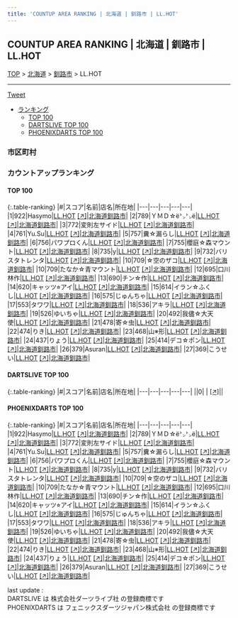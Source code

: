 ```yaml
---
title: 'COUNTUP AREA RANKING | 北海道 | 釧路市 | LL.HOT'
---
```

## COUNTUP AREA RANKING | 北海道 | 釧路市 | LL.HOT

[TOP](/darts/rank/) > [北海道](/darts/rank/北海道/) > [釧路市](/darts/rank/北海道/釧路市/) > LL.HOT

___

<a href="https://twitter.com/share?ref_src=twsrc%5Etfw" data-text="COUNTUP AREA RANKING | 北海道釧路市LL.HOT" class="twitter-share-button" data-hashtags="DARTSLIVE,PHOENIXDARTS,darts,ダーツ" data-show-count="false">Tweet</a>

* [ランキング](#カウントアップランキング)
    * [TOP 100](#top-100)
    * [DARTSLIVE TOP 100](#dartslive-top-100)
    * [PHOENIXDARTS TOP 100](#phoenixdarts-top-100)

### 市区町村

<ul>

</ul>

### カウントアップランキング

#### TOP 100



{:.table-ranking}
|#|スコア|名前|店名|所在地|
|---|---|---|---|---|
|1|922|<span class="rank-name-pd">Hasymo</span>|<a href="/darts/rank/shops/7656.html">LL.HOT</a> <a href="https://vs.phoenixdarts.com/jp/shop/shopDetailInfo/s_7656?s_seq=7656">[↗]</a>|<a href="/darts/rank/北海道/釧路市">北海道釧路市</a>|
|2|789|<span class="rank-name-pd">ＹＭＤ☆ё㌧㌧ё</span>|<a href="/darts/rank/shops/7656.html">LL.HOT</a> <a href="https://vs.phoenixdarts.com/jp/shop/shopDetailInfo/s_7656?s_seq=7656">[↗]</a>|<a href="/darts/rank/北海道/釧路市">北海道釧路市</a>|
|3|772|<span class="rank-name-pd">変則左サイド</span>|<a href="/darts/rank/shops/7656.html">LL.HOT</a> <a href="https://vs.phoenixdarts.com/jp/shop/shopDetailInfo/s_7656?s_seq=7656">[↗]</a>|<a href="/darts/rank/北海道/釧路市">北海道釧路市</a>|
|4|761|<span class="rank-name-pd">Yu.Su</span>|<a href="/darts/rank/shops/7656.html">LL.HOT</a> <a href="https://vs.phoenixdarts.com/jp/shop/shopDetailInfo/s_7656?s_seq=7656">[↗]</a>|<a href="/darts/rank/北海道/釧路市">北海道釧路市</a>|
|5|757|<span class="rank-name-pd">糞☆漏らし</span>|<a href="/darts/rank/shops/7656.html">LL.HOT</a> <a href="https://vs.phoenixdarts.com/jp/shop/shopDetailInfo/s_7656?s_seq=7656">[↗]</a>|<a href="/darts/rank/北海道/釧路市">北海道釧路市</a>|
|6|756|<span class="rank-name-pd">パワプロくん</span>|<a href="/darts/rank/shops/7656.html">LL.HOT</a> <a href="https://vs.phoenixdarts.com/jp/shop/shopDetailInfo/s_7656?s_seq=7656">[↗]</a>|<a href="/darts/rank/北海道/釧路市">北海道釧路市</a>|
|7|755|<span class="rank-name-pd">櫻庭☆森マウント</span>|<a href="/darts/rank/shops/7656.html">LL.HOT</a> <a href="https://vs.phoenixdarts.com/jp/shop/shopDetailInfo/s_7656?s_seq=7656">[↗]</a>|<a href="/darts/rank/北海道/釧路市">北海道釧路市</a>|
|8|735|<span class="rank-name-pd">y</span>|<a href="/darts/rank/shops/7656.html">LL.HOT</a> <a href="https://vs.phoenixdarts.com/jp/shop/shopDetailInfo/s_7656?s_seq=7656">[↗]</a>|<a href="/darts/rank/北海道/釧路市">北海道釧路市</a>|
|9|732|<span class="rank-name-pd">バリスタトレンタ</span>|<a href="/darts/rank/shops/7656.html">LL.HOT</a> <a href="https://vs.phoenixdarts.com/jp/shop/shopDetailInfo/s_7656?s_seq=7656">[↗]</a>|<a href="/darts/rank/北海道/釧路市">北海道釧路市</a>|
|10|709|<span class="rank-name-pd">☆空のザコ</span>|<a href="/darts/rank/shops/7656.html">LL.HOT</a> <a href="https://vs.phoenixdarts.com/jp/shop/shopDetailInfo/s_7656?s_seq=7656">[↗]</a>|<a href="/darts/rank/北海道/釧路市">北海道釧路市</a>|
|10|709|<span class="rank-name-pd">たなか☆青マウント</span>|<a href="/darts/rank/shops/7656.html">LL.HOT</a> <a href="https://vs.phoenixdarts.com/jp/shop/shopDetailInfo/s_7656?s_seq=7656">[↗]</a>|<a href="/darts/rank/北海道/釧路市">北海道釧路市</a>|
|12|695|<span class="rank-name-pd">口川 林作</span>|<a href="/darts/rank/shops/7656.html">LL.HOT</a> <a href="https://vs.phoenixdarts.com/jp/shop/shopDetailInfo/s_7656?s_seq=7656">[↗]</a>|<a href="/darts/rank/北海道/釧路市">北海道釧路市</a>|
|13|690|<span class="rank-name-pd">チン☆作</span>|<a href="/darts/rank/shops/7656.html">LL.HOT</a> <a href="https://vs.phoenixdarts.com/jp/shop/shopDetailInfo/s_7656?s_seq=7656">[↗]</a>|<a href="/darts/rank/北海道/釧路市">北海道釧路市</a>|
|14|620|<span class="rank-name-pd">キャッツ⭐︎アイ</span>|<a href="/darts/rank/shops/7656.html">LL.HOT</a> <a href="https://vs.phoenixdarts.com/jp/shop/shopDetailInfo/s_7656?s_seq=7656">[↗]</a>|<a href="/darts/rank/北海道/釧路市">北海道釧路市</a>|
|15|614|<span class="rank-name-pd">イラン☆ふくし</span>|<a href="/darts/rank/shops/7656.html">LL.HOT</a> <a href="https://vs.phoenixdarts.com/jp/shop/shopDetailInfo/s_7656?s_seq=7656">[↗]</a>|<a href="/darts/rank/北海道/釧路市">北海道釧路市</a>|
|16|575|<span class="rank-name-pd">じゅんちゃ</span>|<a href="/darts/rank/shops/7656.html">LL.HOT</a> <a href="https://vs.phoenixdarts.com/jp/shop/shopDetailInfo/s_7656?s_seq=7656">[↗]</a>|<a href="/darts/rank/北海道/釧路市">北海道釧路市</a>|
|17|553|<span class="rank-name-pd">タワワ</span>|<a href="/darts/rank/shops/7656.html">LL.HOT</a> <a href="https://vs.phoenixdarts.com/jp/shop/shopDetailInfo/s_7656?s_seq=7656">[↗]</a>|<a href="/darts/rank/北海道/釧路市">北海道釧路市</a>|
|18|536|<span class="rank-name-pd">アキラ</span>|<a href="/darts/rank/shops/7656.html">LL.HOT</a> <a href="https://vs.phoenixdarts.com/jp/shop/shopDetailInfo/s_7656?s_seq=7656">[↗]</a>|<a href="/darts/rank/北海道/釧路市">北海道釧路市</a>|
|19|526|<span class="rank-name-pd">ゆいちゃ</span>|<a href="/darts/rank/shops/7656.html">LL.HOT</a> <a href="https://vs.phoenixdarts.com/jp/shop/shopDetailInfo/s_7656?s_seq=7656">[↗]</a>|<a href="/darts/rank/北海道/釧路市">北海道釧路市</a>|
|20|492|<span class="rank-name-pd">我儘☆大天使</span>|<a href="/darts/rank/shops/7656.html">LL.HOT</a> <a href="https://vs.phoenixdarts.com/jp/shop/shopDetailInfo/s_7656?s_seq=7656">[↗]</a>|<a href="/darts/rank/北海道/釧路市">北海道釧路市</a>|
|21|478|<span class="rank-name-pd">寄☆虫</span>|<a href="/darts/rank/shops/7656.html">LL.HOT</a> <a href="https://vs.phoenixdarts.com/jp/shop/shopDetailInfo/s_7656?s_seq=7656">[↗]</a>|<a href="/darts/rank/北海道/釧路市">北海道釧路市</a>|
|22|474|<span class="rank-name-pd">りき</span>|<a href="/darts/rank/shops/7656.html">LL.HOT</a> <a href="https://vs.phoenixdarts.com/jp/shop/shopDetailInfo/s_7656?s_seq=7656">[↗]</a>|<a href="/darts/rank/北海道/釧路市">北海道釧路市</a>|
|23|468|<span class="rank-name-pd">山※形</span>|<a href="/darts/rank/shops/7656.html">LL.HOT</a> <a href="https://vs.phoenixdarts.com/jp/shop/shopDetailInfo/s_7656?s_seq=7656">[↗]</a>|<a href="/darts/rank/北海道/釧路市">北海道釧路市</a>|
|24|437|<span class="rank-name-pd">りょう</span>|<a href="/darts/rank/shops/7656.html">LL.HOT</a> <a href="https://vs.phoenixdarts.com/jp/shop/shopDetailInfo/s_7656?s_seq=7656">[↗]</a>|<a href="/darts/rank/北海道/釧路市">北海道釧路市</a>|
|25|414|<span class="rank-name-pd">デコ☆ポン</span>|<a href="/darts/rank/shops/7656.html">LL.HOT</a> <a href="https://vs.phoenixdarts.com/jp/shop/shopDetailInfo/s_7656?s_seq=7656">[↗]</a>|<a href="/darts/rank/北海道/釧路市">北海道釧路市</a>|
|26|379|<span class="rank-name-pd">Asuran</span>|<a href="/darts/rank/shops/7656.html">LL.HOT</a> <a href="https://vs.phoenixdarts.com/jp/shop/shopDetailInfo/s_7656?s_seq=7656">[↗]</a>|<a href="/darts/rank/北海道/釧路市">北海道釧路市</a>|
|27|369|<span class="rank-name-pd">こうせい</span>|<a href="/darts/rank/shops/7656.html">LL.HOT</a> <a href="https://vs.phoenixdarts.com/jp/shop/shopDetailInfo/s_7656?s_seq=7656">[↗]</a>|<a href="/darts/rank/北海道/釧路市">北海道釧路市</a>|


#### DARTSLIVE TOP 100



{:.table-ranking}
|#|スコア|名前|店名|所在地|
|---|---|---|---|---|
||0|<span class="rank-name-dl"> </span>|<a href="/darts/rank/shops/.html"></a> <a href="">[↗]</a>|<a href="/darts/rank//"></a>|


#### PHOENIXDARTS TOP 100



{:.table-ranking}
|#|スコア|名前|店名|所在地|
|---|---|---|---|---|
|1|922|<span class="rank-name-pd">Hasymo</span>|<a href="/darts/rank/shops/7656.html">LL.HOT</a> <a href="https://vs.phoenixdarts.com/jp/shop/shopDetailInfo/s_7656?s_seq=7656">[↗]</a>|<a href="/darts/rank/北海道/釧路市">北海道釧路市</a>|
|2|789|<span class="rank-name-pd">ＹＭＤ☆ё㌧㌧ё</span>|<a href="/darts/rank/shops/7656.html">LL.HOT</a> <a href="https://vs.phoenixdarts.com/jp/shop/shopDetailInfo/s_7656?s_seq=7656">[↗]</a>|<a href="/darts/rank/北海道/釧路市">北海道釧路市</a>|
|3|772|<span class="rank-name-pd">変則左サイド</span>|<a href="/darts/rank/shops/7656.html">LL.HOT</a> <a href="https://vs.phoenixdarts.com/jp/shop/shopDetailInfo/s_7656?s_seq=7656">[↗]</a>|<a href="/darts/rank/北海道/釧路市">北海道釧路市</a>|
|4|761|<span class="rank-name-pd">Yu.Su</span>|<a href="/darts/rank/shops/7656.html">LL.HOT</a> <a href="https://vs.phoenixdarts.com/jp/shop/shopDetailInfo/s_7656?s_seq=7656">[↗]</a>|<a href="/darts/rank/北海道/釧路市">北海道釧路市</a>|
|5|757|<span class="rank-name-pd">糞☆漏らし</span>|<a href="/darts/rank/shops/7656.html">LL.HOT</a> <a href="https://vs.phoenixdarts.com/jp/shop/shopDetailInfo/s_7656?s_seq=7656">[↗]</a>|<a href="/darts/rank/北海道/釧路市">北海道釧路市</a>|
|6|756|<span class="rank-name-pd">パワプロくん</span>|<a href="/darts/rank/shops/7656.html">LL.HOT</a> <a href="https://vs.phoenixdarts.com/jp/shop/shopDetailInfo/s_7656?s_seq=7656">[↗]</a>|<a href="/darts/rank/北海道/釧路市">北海道釧路市</a>|
|7|755|<span class="rank-name-pd">櫻庭☆森マウント</span>|<a href="/darts/rank/shops/7656.html">LL.HOT</a> <a href="https://vs.phoenixdarts.com/jp/shop/shopDetailInfo/s_7656?s_seq=7656">[↗]</a>|<a href="/darts/rank/北海道/釧路市">北海道釧路市</a>|
|8|735|<span class="rank-name-pd">y</span>|<a href="/darts/rank/shops/7656.html">LL.HOT</a> <a href="https://vs.phoenixdarts.com/jp/shop/shopDetailInfo/s_7656?s_seq=7656">[↗]</a>|<a href="/darts/rank/北海道/釧路市">北海道釧路市</a>|
|9|732|<span class="rank-name-pd">バリスタトレンタ</span>|<a href="/darts/rank/shops/7656.html">LL.HOT</a> <a href="https://vs.phoenixdarts.com/jp/shop/shopDetailInfo/s_7656?s_seq=7656">[↗]</a>|<a href="/darts/rank/北海道/釧路市">北海道釧路市</a>|
|10|709|<span class="rank-name-pd">☆空のザコ</span>|<a href="/darts/rank/shops/7656.html">LL.HOT</a> <a href="https://vs.phoenixdarts.com/jp/shop/shopDetailInfo/s_7656?s_seq=7656">[↗]</a>|<a href="/darts/rank/北海道/釧路市">北海道釧路市</a>|
|10|709|<span class="rank-name-pd">たなか☆青マウント</span>|<a href="/darts/rank/shops/7656.html">LL.HOT</a> <a href="https://vs.phoenixdarts.com/jp/shop/shopDetailInfo/s_7656?s_seq=7656">[↗]</a>|<a href="/darts/rank/北海道/釧路市">北海道釧路市</a>|
|12|695|<span class="rank-name-pd">口川 林作</span>|<a href="/darts/rank/shops/7656.html">LL.HOT</a> <a href="https://vs.phoenixdarts.com/jp/shop/shopDetailInfo/s_7656?s_seq=7656">[↗]</a>|<a href="/darts/rank/北海道/釧路市">北海道釧路市</a>|
|13|690|<span class="rank-name-pd">チン☆作</span>|<a href="/darts/rank/shops/7656.html">LL.HOT</a> <a href="https://vs.phoenixdarts.com/jp/shop/shopDetailInfo/s_7656?s_seq=7656">[↗]</a>|<a href="/darts/rank/北海道/釧路市">北海道釧路市</a>|
|14|620|<span class="rank-name-pd">キャッツ⭐︎アイ</span>|<a href="/darts/rank/shops/7656.html">LL.HOT</a> <a href="https://vs.phoenixdarts.com/jp/shop/shopDetailInfo/s_7656?s_seq=7656">[↗]</a>|<a href="/darts/rank/北海道/釧路市">北海道釧路市</a>|
|15|614|<span class="rank-name-pd">イラン☆ふくし</span>|<a href="/darts/rank/shops/7656.html">LL.HOT</a> <a href="https://vs.phoenixdarts.com/jp/shop/shopDetailInfo/s_7656?s_seq=7656">[↗]</a>|<a href="/darts/rank/北海道/釧路市">北海道釧路市</a>|
|16|575|<span class="rank-name-pd">じゅんちゃ</span>|<a href="/darts/rank/shops/7656.html">LL.HOT</a> <a href="https://vs.phoenixdarts.com/jp/shop/shopDetailInfo/s_7656?s_seq=7656">[↗]</a>|<a href="/darts/rank/北海道/釧路市">北海道釧路市</a>|
|17|553|<span class="rank-name-pd">タワワ</span>|<a href="/darts/rank/shops/7656.html">LL.HOT</a> <a href="https://vs.phoenixdarts.com/jp/shop/shopDetailInfo/s_7656?s_seq=7656">[↗]</a>|<a href="/darts/rank/北海道/釧路市">北海道釧路市</a>|
|18|536|<span class="rank-name-pd">アキラ</span>|<a href="/darts/rank/shops/7656.html">LL.HOT</a> <a href="https://vs.phoenixdarts.com/jp/shop/shopDetailInfo/s_7656?s_seq=7656">[↗]</a>|<a href="/darts/rank/北海道/釧路市">北海道釧路市</a>|
|19|526|<span class="rank-name-pd">ゆいちゃ</span>|<a href="/darts/rank/shops/7656.html">LL.HOT</a> <a href="https://vs.phoenixdarts.com/jp/shop/shopDetailInfo/s_7656?s_seq=7656">[↗]</a>|<a href="/darts/rank/北海道/釧路市">北海道釧路市</a>|
|20|492|<span class="rank-name-pd">我儘☆大天使</span>|<a href="/darts/rank/shops/7656.html">LL.HOT</a> <a href="https://vs.phoenixdarts.com/jp/shop/shopDetailInfo/s_7656?s_seq=7656">[↗]</a>|<a href="/darts/rank/北海道/釧路市">北海道釧路市</a>|
|21|478|<span class="rank-name-pd">寄☆虫</span>|<a href="/darts/rank/shops/7656.html">LL.HOT</a> <a href="https://vs.phoenixdarts.com/jp/shop/shopDetailInfo/s_7656?s_seq=7656">[↗]</a>|<a href="/darts/rank/北海道/釧路市">北海道釧路市</a>|
|22|474|<span class="rank-name-pd">りき</span>|<a href="/darts/rank/shops/7656.html">LL.HOT</a> <a href="https://vs.phoenixdarts.com/jp/shop/shopDetailInfo/s_7656?s_seq=7656">[↗]</a>|<a href="/darts/rank/北海道/釧路市">北海道釧路市</a>|
|23|468|<span class="rank-name-pd">山※形</span>|<a href="/darts/rank/shops/7656.html">LL.HOT</a> <a href="https://vs.phoenixdarts.com/jp/shop/shopDetailInfo/s_7656?s_seq=7656">[↗]</a>|<a href="/darts/rank/北海道/釧路市">北海道釧路市</a>|
|24|437|<span class="rank-name-pd">りょう</span>|<a href="/darts/rank/shops/7656.html">LL.HOT</a> <a href="https://vs.phoenixdarts.com/jp/shop/shopDetailInfo/s_7656?s_seq=7656">[↗]</a>|<a href="/darts/rank/北海道/釧路市">北海道釧路市</a>|
|25|414|<span class="rank-name-pd">デコ☆ポン</span>|<a href="/darts/rank/shops/7656.html">LL.HOT</a> <a href="https://vs.phoenixdarts.com/jp/shop/shopDetailInfo/s_7656?s_seq=7656">[↗]</a>|<a href="/darts/rank/北海道/釧路市">北海道釧路市</a>|
|26|379|<span class="rank-name-pd">Asuran</span>|<a href="/darts/rank/shops/7656.html">LL.HOT</a> <a href="https://vs.phoenixdarts.com/jp/shop/shopDetailInfo/s_7656?s_seq=7656">[↗]</a>|<a href="/darts/rank/北海道/釧路市">北海道釧路市</a>|
|27|369|<span class="rank-name-pd">こうせい</span>|<a href="/darts/rank/shops/7656.html">LL.HOT</a> <a href="https://vs.phoenixdarts.com/jp/shop/shopDetailInfo/s_7656?s_seq=7656">[↗]</a>|<a href="/darts/rank/北海道/釧路市">北海道釧路市</a>|


<div class="footer border-top border-gray-light mt-5 pt-3 text-right text-gray">
    last update : <span style="font-weight: italic" id="foot_last_modified"></span><br />
    DARTSLIVE は 株式会社ダーツライブ社 の登録商標です<br />
    PHOENIXDARTS は フェニックスダーツジャパン株式会社 の登録商標です<br />
</div>

<script src="https://cdnjs.cloudflare.com/ajax/libs/jquery.tablesorter/2.31.3/js/jquery.tablesorter.min.js" integrity="sha512-qzgd5cYSZcosqpzpn7zF2ZId8f/8CHmFKZ8j7mU4OUXTNRd5g+ZHBPsgKEwoqxCtdQvExE5LprwwPAgoicguNg==" crossorigin="anonymous" referrerpolicy="no-referrer"></script>
<link rel="stylesheet" href="https://cdnjs.cloudflare.com/ajax/libs/jquery.tablesorter/2.31.3/css/theme.default.min.css" integrity="sha512-wghhOJkjQX0Lh3NSWvNKeZ0ZpNn+SPVXX1Qyc9OCaogADktxrBiBdKGDoqVUOyhStvMBmJQ8ZdMHiR3wuEq8+w==" crossorigin="anonymous" referrerpolicy="no-referrer" />
<script>
$(function() {
    $(".table-ranking").tablesorter({sortList:[[0, 0]]});
    $("#foot_last_modified").text(formatDate(new Date(document.lastModified), 'yyyy-MM-dd HH:mm:ss'));
});
</script>

<script async src="https://platform.twitter.com/widgets.js" charset="utf-8"></script>